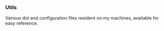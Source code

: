 ### Utils


Various dot and configuration files resident on my machines, available for easy reference.
